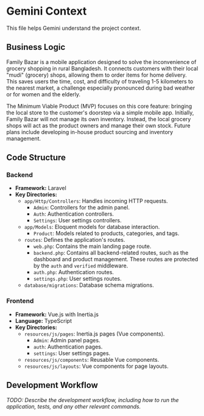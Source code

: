 # Gemini Context

This file helps Gemini understand the project context.

## Business Logic

Family Bazar is a mobile application designed to solve the inconvenience of grocery shopping in rural Bangladesh. It connects customers with their local "mudi" (grocery) shops, allowing them to order items for home delivery. This saves users the time, cost, and difficulty of traveling 1-5 kilometers to the nearest market, a challenge especially pronounced during bad weather or for women and the elderly.

The Minimum Viable Product (MVP) focuses on this core feature: bringing the local store to the customer's doorstep via a simple mobile app. Initially, Family Bazar will not manage its own inventory. Instead, the local grocery shops will act as the product owners and manage their own stock. Future plans include developing in-house product sourcing and inventory management.

## Code Structure

### Backend

- **Framework:** Laravel
- **Key Directories:**
    - `app/Http/Controllers`: Handles incoming HTTP requests.
        - `Admin`: Controllers for the admin panel.
        - `Auth`: Authentication controllers.
        - `Settings`: User settings controllers.
    - `app/Models`: Eloquent models for database interaction.
        - `Product`: Models related to products, categories, and tags.
    - `routes`: Defines the application's routes.
        - `web.php`: Contains the main landing page route.
        - `backend.php`: Contains all backend-related routes, such as the dashboard and product management. These routes are protected by the `auth` and `verified` middleware.
        - `auth.php`: Authentication routes.
        - `settings.php`: User settings routes.
    - `database/migrations`: Database schema migrations.

### Frontend

- **Framework:** Vue.js with Inertia.js
- **Language:** TypeScript
- **Key Directories:**
    - `resources/js/pages`: Inertia.js pages (Vue components).
        - `Admin`: Admin panel pages.
        - `auth`: Authentication pages.
        - `settings`: User settings pages.
    - `resources/js/components`: Reusable Vue components.
    - `resources/js/layouts`: Vue components for page layouts.

## Development Workflow

*TODO: Describe the development workflow, including how to run the application, tests, and any other relevant commands.*
